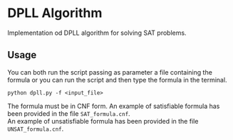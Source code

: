 # DPLL Algorithm
Implementation od DPLL algorithm for solving SAT problems.

## Usage
You can both run the script passing as parameter a file containing the formula or you can run the script and then type the formula in the terminal.
```
python dpll.py -f <input_file>
```
The formula must be in CNF form.
An example of satisfiable formula has been provided in the file `SAT_formula.cnf`.\
An example of unsatisfiable formula has been provided in the file `UNSAT_formula.cnf`.